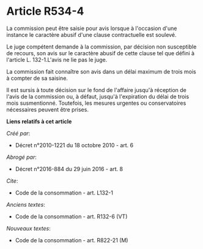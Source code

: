 # Article R534-4

La commission peut être saisie pour avis lorsque à l'occasion d'une instance le caractère abusif d'une clause contractuelle
est soulevé. 

Le juge compétent demande à la commission, par décision non susceptible de recours, son avis sur le caractère abusif de cette
clause tel que défini à l'article L. 132-1.L'avis ne lie pas le juge. 

La commission fait connaître son avis dans un délai maximum de trois mois à compter de sa saisine. 

Il est sursis à toute décision sur le fond de l'affaire jusqu'à réception de l'avis de la commission ou, à défaut, jusqu'à
l'expiration du délai de trois mois susmentionné. Toutefois, les mesures urgentes ou conservatoires nécessaires peuvent être
prises.

**Liens relatifs à cet article**

_Créé par_:

  - Décret n°2010-1221 du 18 octobre 2010 - art. 6

_Abrogé par_:

  - Décret n°2016-884 du 29 juin 2016 - art. 8

_Cite_:

  - Code de la consommation - art. L132-1

_Anciens textes_:

  - Code de la consommation - art. R132-6 (VT)

_Nouveaux textes_:

  - Code de la consommation - art. R822-21 (M)
